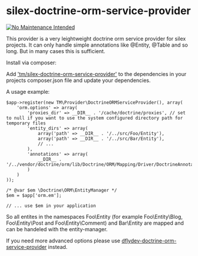 silex-doctrine-orm-service-provider
===================================

[![No Maintenance Intended](http://unmaintained.tech/badge.svg)](http://unmaintained.tech/)

This provider is a very leightweight doctrine orm service provider for silex projects.
It can only handle simple annotations like @Entity, @Table and so long.
But in many cases this is sufficient.

Install via composer:

Add ['tm/silex-doctrine-orm-service-provider'](https://packagist.org/packages/tm/silex-doctrine-orm-service-provider) to the dependencies in your projects composer.json file
and update your dependencies.

A usage example:

    $app->register(new TM\Provider\DoctrineORMServiceProvider(), array(
        'orm.options' => array(
            'proxies_dir' => __DIR__ . '/cache/doctrine/proxies', // set to null if you want to use the system configured directory path for temporary files
            'entity_dirs' => array(
                array('path' => __DIR__ . '/../src/Foo/Entity'),
                array('path' => __DIR__ . '/../src/Bar/Entity'),
                // ...
            ),
            'annotations' => array(
                __DIR__ . '/../vendor/doctrine/orm/lib/Doctrine/ORM/Mapping/Driver/DoctrineAnnotations.php'
            )
        )
    ));

    /* @var $em \Doctrine\ORM\EntityManager */
    $em = $app['orm.em'];

    // ... use $em in your application

So all entites in the namespaces Foo\Entity (for example Foo\Entity\Blog, Foo\Entity\Post and Foo\Entity\Comment)
and Bar\Entity are mapped and can be handeled with the entity-manager.

If you need more advanced options please use [dflydev-doctrine-orm-service-provider](https://github.com/dflydev/dflydev-doctrine-orm-service-provider) instead.

